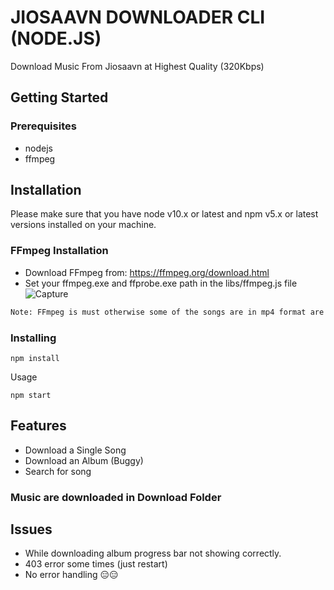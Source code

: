 # JIOSAAVN DOWNLOADER CLI (NODE.JS)

Download Music From Jiosaavn at Highest Quality (320Kbps)

## Getting Started

### Prerequisites

- nodejs
- ffmpeg

## Installation

Please make sure that you have node v10.x or latest and npm v5.x or latest versions installed on your machine.

### FFmpeg Installation

- Download FFmpeg from: https://ffmpeg.org/download.html
- Set your ffmpeg.exe and ffprobe.exe path in the libs/ffmpeg.js file
![Capture](https://user-images.githubusercontent.com/40541176/90336145-6e612d80-dff7-11ea-8c90-951e2857c559.PNG)


```diff
Note: FFmpeg is must otherwise some of the songs are in mp4 format are not download.
```

### Installing

```
npm install
```

Usage

```
npm start
```

## Features

- Download a Single Song
- Download an Album (Buggy)
- Search for song

### Music are downloaded in Download Folder

## Issues

- While downloading album progress bar not showing correctly.
- 403 error some times (just restart)
- No error handling 😑😑

